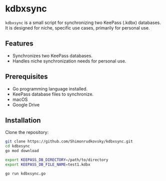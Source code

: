# kdbxsync

`kdbxsync` is a small script for synchronizing two KeePass (.kdbx) databases. It is designed for niche, specific use cases, primarily for personal use.

## Features

- Synchronizes two KeePass databases.
- Handles niche synchronization needs for personal use.

## Prerequisites

- Go programming language installed.
- KeePass database files to synchronize.
- macOS
- Google Drive

## Installation

Clone the repository:

```sh
git clone https://github.com/Shimonrudkovsky/kdbxsync.git
cd kdbxsync
go mod download

export KEEPASS_DB_DIRECTORY=/path/to/directory
export KEEPASS_DB_FILE_NAME=test1.kdbx

go run kdbxsync.go
```
